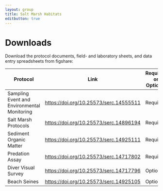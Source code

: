 ```yaml
---
layout: group
title: Salt Marsh Habitats
editbutton: true
---
```


# Downloads
Download the protocol documents, field- and laboratory sheets, and data entry spreadsheets from figshare:

| Protocol  | Link | Required or Optional |
| ------------- | ------------- | ------------- |
| Sampling Event and Environmental Monitoring  | https://doi.org/10.25573/serc.14555511  | Required |
| Salt Marsh Protocols | https://doi.org/10.25573/serc.14896194  | Required |
| Sediment Organic Matter | https://doi.org/10.25573/serc.14925111 | Required | 
| Predation Assay | https://doi.org/10.25573/serc.14717802  | Required |
| Diver Visual Survey | https://doi.org/10.25573/serc.14717796  | Optional |
| Beach Seines | https://doi.org/10.25573/serc.14925105 | Optional |
